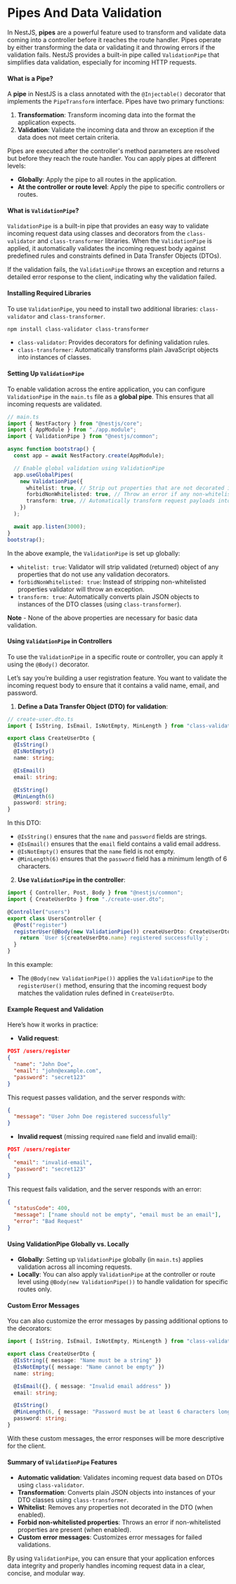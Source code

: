 # Pipes And Data Validation

In NestJS, **pipes** are a powerful feature used to transform and validate data coming into a controller before it reaches the route handler. Pipes operate by either transforming the data or validating it and throwing errors if the validation fails. NestJS provides a built-in pipe called `ValidationPipe` that simplifies data validation, especially for incoming HTTP requests.

#### What is a Pipe?

A **pipe** in NestJS is a class annotated with the `@Injectable()` decorator that implements the `PipeTransform` interface. Pipes have two primary functions:

1. **Transformation**: Transform incoming data into the format the application expects.
2. **Validation**: Validate the incoming data and throw an exception if the data does not meet certain criteria.

Pipes are executed after the controller's method parameters are resolved but before they reach the route handler. You can apply pipes at different levels:

- **Globally**: Apply the pipe to all routes in the application.
- **At the controller or route level**: Apply the pipe to specific controllers or routes.

#### What is `ValidationPipe`?

`ValidationPipe` is a built-in pipe that provides an easy way to validate incoming request data using classes and decorators from the `class-validator` and `class-transformer` libraries. When the `ValidationPipe` is applied, it automatically validates the incoming request body against predefined rules and constraints defined in Data Transfer Objects (DTOs).

If the validation fails, the `ValidationPipe` throws an exception and returns a detailed error response to the client, indicating why the validation failed.

#### Installing Required Libraries

To use `ValidationPipe`, you need to install two additional libraries: `class-validator` and `class-transformer`.

```bash
npm install class-validator class-transformer
```

- `class-validator`: Provides decorators for defining validation rules.
- `class-transformer`: Automatically transforms plain JavaScript objects into instances of classes.

#### Setting Up `ValidationPipe`

To enable validation across the entire application, you can configure `ValidationPipe` in the `main.ts` file as a **global pipe**. This ensures that all incoming requests are validated.

```typescript
// main.ts
import { NestFactory } from "@nestjs/core";
import { AppModule } from "./app.module";
import { ValidationPipe } from "@nestjs/common";

async function bootstrap() {
  const app = await NestFactory.create(AppModule);

  // Enable global validation using ValidationPipe
  app.useGlobalPipes(
    new ValidationPipe({
      whitelist: true, // Strip out properties that are not decorated in the DTO, default is false
      forbidNonWhitelisted: true, // Throw an error if any non-whitelisted properties are present, default is false
      transform: true, // Automatically transform request payloads into DTO objects, default is false
    })
  );

  await app.listen(3000);
}
bootstrap();
```

In the above example, the `ValidationPipe` is set up globally:

- `whitelist: true`: Validator will strip validated (returned) object of any properties that do not use any validation decorators.
- `forbidNonWhitelisted: true`: Instead of stripping non-whitelisted properties validator will throw an exception.
- `transform: true`: Automatically converts plain JSON objects to instances of the DTO classes (using `class-transformer`).

**Note** - None of the above properties are necessary for basic data validation.

#### Using `ValidationPipe` in Controllers

To use the `ValidationPipe` in a specific route or controller, you can apply it using the `@Body()` decorator.

Let’s say you’re building a user registration feature. You want to validate the incoming request body to ensure that it contains a valid name, email, and password.

1. **Define a Data Transfer Object (DTO) for validation**:

```typescript
// create-user.dto.ts
import { IsString, IsEmail, IsNotEmpty, MinLength } from "class-validator";

export class CreateUserDto {
  @IsString()
  @IsNotEmpty()
  name: string;

  @IsEmail()
  email: string;

  @IsString()
  @MinLength(6)
  password: string;
}
```

In this DTO:

- `@IsString()` ensures that the `name` and `password` fields are strings.
- `@IsEmail()` ensures that the `email` field contains a valid email address.
- `@IsNotEmpty()` ensures that the `name` field is not empty.
- `@MinLength(6)` ensures that the `password` field has a minimum length of 6 characters.

2. **Use `ValidationPipe` in the controller**:

```typescript
import { Controller, Post, Body } from "@nestjs/common";
import { CreateUserDto } from "./create-user.dto";

@Controller("users")
export class UsersController {
  @Post("register")
  registerUser(@Body(new ValidationPipe()) createUserDto: CreateUserDto) {
    return `User ${createUserDto.name} registered successfully`;
  }
}
```

In this example:

- The `@Body(new ValidationPipe())` applies the `ValidationPipe` to the `registerUser()` method, ensuring that the incoming request body matches the validation rules defined in `CreateUserDto`.

#### Example Request and Validation

Here’s how it works in practice:

- **Valid request**:

```json
POST /users/register
{
  "name": "John Doe",
  "email": "john@example.com",
  "password": "secret123"
}
```

This request passes validation, and the server responds with:

```json
{
  "message": "User John Doe registered successfully"
}
```

- **Invalid request** (missing required `name` field and invalid email):

```json
POST /users/register
{
  "email": "invalid-email",
  "password": "secret123"
}
```

This request fails validation, and the server responds with an error:

```json
{
  "statusCode": 400,
  "message": ["name should not be empty", "email must be an email"],
  "error": "Bad Request"
}
```

#### Using ValidationPipe Globally vs. Locally

- **Globally**: Setting up `ValidationPipe` globally (in `main.ts`) applies validation across all incoming requests.
- **Locally**: You can also apply `ValidationPipe` at the controller or route level using `@Body(new ValidationPipe())` to handle validation for specific routes only.

#### Custom Error Messages

You can also customize the error messages by passing additional options to the decorators:

```typescript
import { IsString, IsEmail, IsNotEmpty, MinLength } from "class-validator";

export class CreateUserDto {
  @IsString({ message: "Name must be a string" })
  @IsNotEmpty({ message: "Name cannot be empty" })
  name: string;

  @IsEmail({}, { message: "Invalid email address" })
  email: string;

  @IsString()
  @MinLength(6, { message: "Password must be at least 6 characters long" })
  password: string;
}
```

With these custom messages, the error responses will be more descriptive for the client.

#### Summary of `ValidationPipe` Features

- **Automatic validation**: Validates incoming request data based on DTOs using `class-validator`.
- **Transformation**: Converts plain JSON objects into instances of your DTO classes using `class-transformer`.
- **Whitelist**: Removes any properties not decorated in the DTO (when enabled).
- **Forbid non-whitelisted properties**: Throws an error if non-whitelisted properties are present (when enabled).
- **Custom error messages**: Customizes error messages for failed validations.

By using `ValidationPipe`, you can ensure that your application enforces data integrity and properly handles incoming request data in a clear, concise, and modular way.
